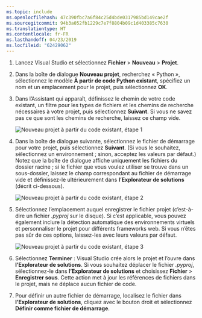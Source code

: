 ```yaml
---
ms.topic: include
ms.openlocfilehash: 47c390fbc7a6f84c25d4bde0317985bd149cae2f
ms.sourcegitcommit: 94b3a052fb1229c7e7f8804b09c1d403385c7630
ms.translationtype: HT
ms.contentlocale: fr-FR
ms.lasthandoff: 04/23/2019
ms.locfileid: "62429062"
---
```

1. Lancez Visual Studio et sélectionnez **Fichier** > **Nouveau** >  **Projet**.

1. Dans la boîte de dialogue **Nouveau projet**, recherchez « Python », sélectionnez le modèle **À partir de code Python existant**, spécifiez un nom et un emplacement pour le projet, puis sélectionnez **OK**.

1. Dans l’Assistant qui apparaît, définissez le chemin de votre code existant, un filtre pour les types de fichiers et les chemins de recherche nécessaires à votre projet, puis sélectionnez **Suivant**. Si vous ne savez pas ce que sont les chemins de recherche, laissez ce champ vide.

    ![Nouveau projet à partir du code existant, étape 1](../media/projects-from-existing-1.png)

1. Dans la boîte de dialogue suivante, sélectionnez le fichier de démarrage pour votre projet, puis sélectionnez **Suivant**. (Si vous le souhaitez, sélectionnez un environnement ; sinon, acceptez les valeurs par défaut.) Notez que la boîte de dialogue affiche uniquement les fichiers du dossier racine ; si le fichier que vous voulez utiliser se trouve dans un sous-dossier, laissez le champ correspondant au fichier de démarrage vide et définissez-le ultérieurement dans **l’Explorateur de solutions** (décrit ci-dessous).

    ![Nouveau projet à partir du code existant, étape 2](../media/projects-from-existing-2.png)

1. Sélectionnez l’emplacement auquel enregistrer le fichier projet (c’est-à-dire un fichier *.pyproj* sur le disque). Si c’est applicable, vous pouvez également inclure la détection automatique des environnements virtuels et personnaliser le projet pour différents frameworks web. Si vous n’êtes pas sûr de ces options, laissez-les avec leurs valeurs par défaut.

    ![Nouveau projet à partir du code existant, étape 3](../media/projects-from-existing-3.png)

1. Sélectionnez **Terminer** : Visual Studio crée alors le projet et l’ouvre dans **l’Explorateur de solutions**. Si vous souhaitez déplacer le fichier *.pyproj*, sélectionnez-le dans **l’Explorateur de solutions** et choisissez **Fichier** > **Enregistrer sous**. Cette action met à jour les références de fichiers dans le projet, mais ne déplace aucun fichier de code.

1. Pour définir un autre fichier de démarrage, localisez le fichier dans **l’Explorateur de solutions**, cliquez avec le bouton droit et sélectionnez **Définir comme fichier de démarrage**.